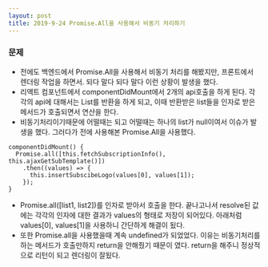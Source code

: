 ```yaml
---
layout: post
title: 2019-9-24 Promise.All을 사용해서 비동기 처리하기
---
```


### 문제
- 전에도 백엔드에서 Promise.All을 사용해서 비동기 처리를 해봤지만, 프론트에서 렌더링 작업을 하면서. 되다 말다 되다 말다 이런 상황이 발생을 했다.
- 리액트 컴포넌트에서 componentDidMount에서 2개의 api호출을 하게 된다. 각각의 api에 대해서는 List를 반환을 하게 되고, 이때 반환받은 list들을 인자로 받은 메서드가 호출되면서 연산을 한다.
- 비동기처리이기때문에 어떨때는 되고 어떨때는 하나의 list가 null이여서 이슈가 발생을 했다. 그러다가 전에 사용해본 Promise.All을 사용했다.

```
componentDidMount() {
  Promise.all([this.fetchSubscriptionInfo(), this.ajaxGetSubTemplate()])
    .then((values) => {
      this.insertSubscibeLogo(values[0], values[1]);
    });
}
```

- Promise.all([list1, list2])를 인자로 받아서 호출을 한다. 끝나고나서 resolve된 값에는 각각의 인자에 대한 결과가 values의 형태로 저장이 되어있다. 아래처럼 values[0], values[1]을 사용하니 간단하게 해결이 됬다.
- 또한 Promise.all을 사용했을때 계속 undefined가 되었었다. 이유는 비동기처리를 하는 메서드가 호출만하지 return을 안해줬기 때문이 였다. return을 해주니 정상적으로 리턴이 되고 렌더링이 잘됬다.
